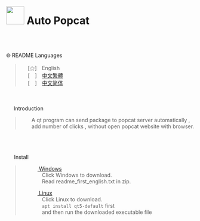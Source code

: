  
# <img src="https://media.discordapp.net/attachments/879008540839256134/998316611134038087/unknown.png" width=48> **Auto Popcat**
<br>
&nbsp;

<br>

🌐 README Languages

>&emsp;&nbsp;[⚝]　English<br>
>&emsp;&nbsp;[　]　[中文繁體](https://github.com/mcg25035/auto-popcat/blob/master/README/README_TC.md)<br>
>&emsp;&nbsp;[　]　[中文简体](https://github.com/mcg25035/auto-popcat/blob/master/README/README_SC.md)<br>


<br><br>
<img src="https://media.discordapp.net/attachments/763787703958372402/992695856492982352/unknown.png" width=16> Introduction

>&emsp;&emsp;A qt program can send package to popcat server automatically ,<br>&emsp;&emsp;add number of clicks , without open popcat website with browser.

<br><br>

<img src="https://cdn.discordapp.com/attachments/763787703958372402/992716242706255932/unknown.png" width=17> Install

>&emsp;&emsp; [ <img src="https://cdn.iconscout.com/icon/free/png-256/windows-221-1175066.png" width=12> Windows](https://github.com/mcg25035/auto-popcat/releases/download/v0.0.2/Windows.pop_cat.zip)<br>
>&emsp;&emsp;&emsp;&emsp;Click Windows to download.<br>
>&emsp;&emsp;&emsp;&emsp;Read readme_first_english.txt in zip.
>
>&emsp;&emsp; [ <img src="https://media.discordapp.net/attachments/763787703958372402/992718211399299132/unknown.png" width=12 > Linux](https://github.com/mcg25035/auto-popcat/releases/download/v0.0.2/Linux.x64.pop_cat)<br>
>&emsp;&emsp;&emsp;&emsp;Click Linux to download.<br>
>&emsp;&emsp;&emsp;&emsp;```apt install qt5-default``` first <br>&emsp;&emsp;&emsp;&emsp;and then run the downloaded executable file